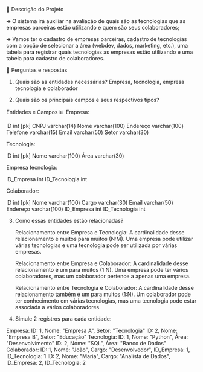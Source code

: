 📌 Descrição do Projeto

➔ O sistema irá auxiliar na avaliação de quais são as tecnologias que as empresas parceiras estão utilizando e quem são seus colaboradores;

➔ Vamos ter o cadastro de empresas parceiras, cadastro de tecnologias com a opção de selecionar a área (webdev, dados, marketing, etc.), uma tabela para registrar quais tecnologias as empresas estão utilizando e uma tabela para cadastro de colaboradores.


📌 Perguntas e respostas

1. Quais são as entidades necessárias?
Empresa, tecnologia, empresa tecnologia e colaborador

2. Quais são os principais campos e seus respectivos tipos?
   
Entidades e Campos 📊
Empresa:

  ID int [pk]
  CNPJ varchar(14)
  Nome varchar(100)
  Endereço varchar(100)
  Telefone varchar(15)
  Email varchar(50)
  Setor varchar(30)

Tecnologia:

  ID int [pk]
  Nome varchar(100)
  Área varchar(30)

Empresa tecnologia:

  ID_Empresa int
  ID_Tecnologia int

Colaborador:

  ID int [pk]
  Nome varchar(100)
  Cargo varchar(30)
  Email varchar(50)
  Endereço varchar(100)
  ID_Empresa int
  ID_Tecnologia int

 
3. Como essas entidades estão relacionadas?
 
    Relacionamento entre Empresa e Tecnologia:
        A cardinalidade desse relacionamento é muitos para muitos (N:M).
        Uma empresa pode utilizar várias tecnologias e uma tecnologia pode ser utilizada por várias empresas.

    Relacionamento entre Empresa e Colaborador:
        A cardinalidade desse relacionamento é um para muitos (1:N).
        Uma empresa pode ter vários colaboradores, mas um colaborador pertence a apenas uma empresa.

    Relacionamento entre Tecnologia e Colaborador:
        A cardinalidade desse relacionamento também é um para muitos (1:N).
        Um colaborador pode ter conhecimento em várias tecnologias, mas uma tecnologia pode estar associada a vários colaboradores.

4. Simule 2 registros para cada entidade:

Empresa:
        ID: 1, Nome: "Empresa A", Setor: "Tecnologia"
        ID: 2, Nome: "Empresa B", Setor: "Educação"
Tecnologia:
        ID: 1, Nome: "Python", Área: "Desenvolvimento"
        ID: 2, Nome: "SQL", Área: "Banco de Dados"
Colaborador:
        ID: 1, Nome: "João", Cargo: "Desenvolvedor", ID_Empresa: 1, ID_Tecnologia: 1
        ID: 2, Nome: "Maria", Cargo: "Analista de Dados", ID_Empresa: 2, ID_Tecnologia: 2
